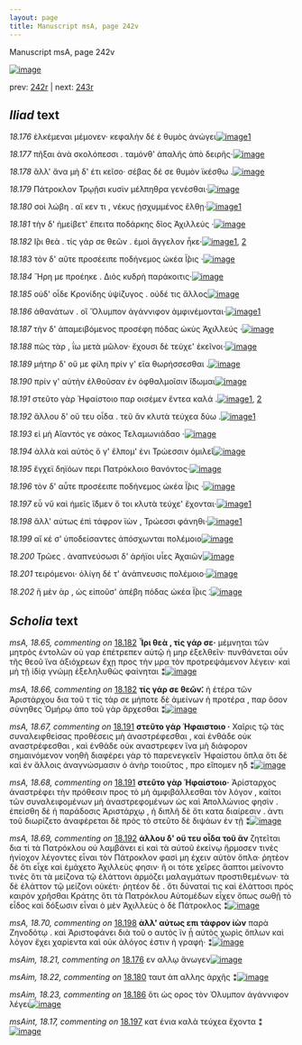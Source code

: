 ```yaml
---
layout: page
title: Manuscript msA, page 242v
---
```


Manuscript msA, page 242v

[![image](http://www.homermultitext.org/iipsrv?OBJ=IIP,1.0&FIF=/project/homer/pyramidal/deepzoom/hmt/vaimg/2017a/VA242VN_0744.tif&WID=100&CVT=JPEG)](http://www.homermultitext.org/ict2/?urn=urn:cite2:hmt:vaimg.2017a:VA242VN_0744)

prev:  [242r](../242r) | next:  [243r](../243r)

## *Iliad* text

*18.176* <a id="18.176"/> ἑλκέμεναι μέμονεν· κεφαλὴν δέ ἑ θυμὸς ἀνώγει[![image](http://www.homermultitext.org/iipsrv?OBJ=IIP,1.0&FIF=/project/homer/pyramidal/deepzoom/hmt/vaimg/2017a/VA242VN_0744.tif&RGN=0.464,0.1953,0.446,0.024&WID=1000&CVT=JPEG)](http://www.homermultitext.org/ict2/?urn=urn:cite2:hmt:vaimg.2017a:VA242VN_0744@0.464,0.1953,0.446,0.024)[1](#msAim_18.21)

*18.177* <a id="18.177"/> πῆξαι ἀνὰ σκολόπεσσι . ταμόνθ' ἁπαλῆς ἀπὸ δειρῆς·[![image](http://www.homermultitext.org/iipsrv?OBJ=IIP,1.0&FIF=/project/homer/pyramidal/deepzoom/hmt/vaimg/2017a/VA242VN_0744.tif&RGN=0.457,0.2134,0.462,0.0233&WID=1000&CVT=JPEG)](http://www.homermultitext.org/ict2/?urn=urn:cite2:hmt:vaimg.2017a:VA242VN_0744@0.457,0.2134,0.462,0.0233)

*18.178* <a id="18.178"/> ἂλλ' ἄνα μὴ δ' έτι κεῖσο· σέβας δέ σε θυμὸν ϊκέσθω .[![image](http://www.homermultitext.org/iipsrv?OBJ=IIP,1.0&FIF=/project/homer/pyramidal/deepzoom/hmt/vaimg/2017a/VA242VN_0744.tif&RGN=0.46,0.2314,0.443,0.024&WID=1000&CVT=JPEG)](http://www.homermultitext.org/ict2/?urn=urn:cite2:hmt:vaimg.2017a:VA242VN_0744@0.46,0.2314,0.443,0.024)

*18.179* <a id="18.179"/> Πάτροκλον Τρῳῇσι κυσὶν μέλπηθρα γενέσθαι·[![image](http://www.homermultitext.org/iipsrv?OBJ=IIP,1.0&FIF=/project/homer/pyramidal/deepzoom/hmt/vaimg/2017a/VA242VN_0744.tif&RGN=0.46,0.2524,0.438,0.0233&WID=1000&CVT=JPEG)](http://www.homermultitext.org/ict2/?urn=urn:cite2:hmt:vaimg.2017a:VA242VN_0744@0.46,0.2524,0.438,0.0233)

*18.180* <a id="18.180"/> σοὶ λώβη . αἴ κεν τι , νέκυς ᾐσχυμμένος ἔλθῃ·[![image](http://www.homermultitext.org/iipsrv?OBJ=IIP,1.0&FIF=/project/homer/pyramidal/deepzoom/hmt/vaimg/2017a/VA242VN_0744.tif&RGN=0.473,0.2712,0.423,0.024&WID=1000&CVT=JPEG)](http://www.homermultitext.org/ict2/?urn=urn:cite2:hmt:vaimg.2017a:VA242VN_0744@0.473,0.2712,0.423,0.024)[1](#msAim_18.22)

*18.181* <a id="18.181"/> τὴν δ' ἠμείβετ' ἔπειτα ποδάρκης δῖος Ἀχιλλεύς ·[![image](http://www.homermultitext.org/iipsrv?OBJ=IIP,1.0&FIF=/project/homer/pyramidal/deepzoom/hmt/vaimg/2017a/VA242VN_0744.tif&RGN=0.456,0.2893,0.444,0.024&WID=1000&CVT=JPEG)](http://www.homermultitext.org/ict2/?urn=urn:cite2:hmt:vaimg.2017a:VA242VN_0744@0.456,0.2893,0.444,0.024)

*18.182* <a id="18.182"/> Ι̂ρι θεὰ . τίς γάρ σε θεῶν . ἐμοὶ ἄγγελον ἧκε·[![image](http://www.homermultitext.org/iipsrv?OBJ=IIP,1.0&FIF=/project/homer/pyramidal/deepzoom/hmt/vaimg/2017a/VA242VN_0744.tif&RGN=0.462,0.3095,0.409,0.0225&WID=1000&CVT=JPEG)](http://www.homermultitext.org/ict2/?urn=urn:cite2:hmt:vaimg.2017a:VA242VN_0744@0.462,0.3095,0.409,0.0225)[1](#msA_18.65), [2](#msA_18.66)

*18.183* <a id="18.183"/> τὸν δ' αῦτε προσέειπε ποδήνεμος ὠκέα Ϊ̂ρις ·[![image](http://www.homermultitext.org/iipsrv?OBJ=IIP,1.0&FIF=/project/homer/pyramidal/deepzoom/hmt/vaimg/2017a/VA242VN_0744.tif&RGN=0.467,0.3268,0.429,0.0225&WID=1000&CVT=JPEG)](http://www.homermultitext.org/ict2/?urn=urn:cite2:hmt:vaimg.2017a:VA242VN_0744@0.467,0.3268,0.429,0.0225)

*18.184* <a id="18.184"/> Ἥρη με προέηκε . Διὸς κυδρὴ παράκοιτις·[![image](http://www.homermultitext.org/iipsrv?OBJ=IIP,1.0&FIF=/project/homer/pyramidal/deepzoom/hmt/vaimg/2017a/VA242VN_0744.tif&RGN=0.461,0.3464,0.415,0.0233&WID=1000&CVT=JPEG)](http://www.homermultitext.org/ict2/?urn=urn:cite2:hmt:vaimg.2017a:VA242VN_0744@0.461,0.3464,0.415,0.0233)

*18.185* <a id="18.185"/> οὐδ' οἶδε Κρονίδης ὑψίζυγος . οὐδέ τις ἄλλος[![image](http://www.homermultitext.org/iipsrv?OBJ=IIP,1.0&FIF=/project/homer/pyramidal/deepzoom/hmt/vaimg/2017a/VA242VN_0744.tif&RGN=0.47,0.3666,0.415,0.0203&WID=1000&CVT=JPEG)](http://www.homermultitext.org/ict2/?urn=urn:cite2:hmt:vaimg.2017a:VA242VN_0744@0.47,0.3666,0.415,0.0203)

*18.186* <a id="18.186"/> ἀθανάτων . οἳ Ὄλυμπον ἀγάννιφον ἀμφινέμονται·[![image](http://www.homermultitext.org/iipsrv?OBJ=IIP,1.0&FIF=/project/homer/pyramidal/deepzoom/hmt/vaimg/2017a/VA242VN_0744.tif&RGN=0.478,0.3854,0.441,0.0218&WID=1000&CVT=JPEG)](http://www.homermultitext.org/ict2/?urn=urn:cite2:hmt:vaimg.2017a:VA242VN_0744@0.478,0.3854,0.441,0.0218)[1](#msAim_18.23)

*18.187* <a id="18.187"/> τὴν δ' ἀπαμειβόμενος προσέφη πόδας ὠκὺς Ἀχιλλεύς ·[![image](http://www.homermultitext.org/iipsrv?OBJ=IIP,1.0&FIF=/project/homer/pyramidal/deepzoom/hmt/vaimg/2017a/VA242VN_0744.tif&RGN=0.478,0.4042,0.442,0.0248&WID=1000&CVT=JPEG)](http://www.homermultitext.org/ict2/?urn=urn:cite2:hmt:vaimg.2017a:VA242VN_0744@0.478,0.4042,0.442,0.0248)

*18.188* <a id="18.188"/> πῶς τὰρ , ΐω μετὰ μῶλον· ἔχουσι δὲ τεύχε' ἐκεῖνοι·[![image](http://www.homermultitext.org/iipsrv?OBJ=IIP,1.0&FIF=/project/homer/pyramidal/deepzoom/hmt/vaimg/2017a/VA242VN_0744.tif&RGN=0.457,0.4237,0.446,0.0218&WID=1000&CVT=JPEG)](http://www.homermultitext.org/ict2/?urn=urn:cite2:hmt:vaimg.2017a:VA242VN_0744@0.457,0.4237,0.446,0.0218)

*18.189* <a id="18.189"/> μήτηρ δ' οὔ με φίλη πρίν γ' εἴα θωρήσσεσθαι .[![image](http://www.homermultitext.org/iipsrv?OBJ=IIP,1.0&FIF=/project/homer/pyramidal/deepzoom/hmt/vaimg/2017a/VA242VN_0744.tif&RGN=0.463,0.4425,0.426,0.0248&WID=1000&CVT=JPEG)](http://www.homermultitext.org/ict2/?urn=urn:cite2:hmt:vaimg.2017a:VA242VN_0744@0.463,0.4425,0.426,0.0248)

*18.190* <a id="18.190"/> πρίν γ' αὐτὴν ἐλθοῦσαν ἐν ὀφθαλμοῖσιν ἴ̈δωμαι[![image](http://www.homermultitext.org/iipsrv?OBJ=IIP,1.0&FIF=/project/homer/pyramidal/deepzoom/hmt/vaimg/2017a/VA242VN_0744.tif&RGN=0.48,0.4621,0.429,0.0248&WID=1000&CVT=JPEG)](http://www.homermultitext.org/ict2/?urn=urn:cite2:hmt:vaimg.2017a:VA242VN_0744@0.48,0.4621,0.429,0.0248)

*18.191* <a id="18.191"/> στεῦτο γὰρ Ἡφαίστοιο παρ οισέμεν ἔντεα καλά .[![image](http://www.homermultitext.org/iipsrv?OBJ=IIP,1.0&FIF=/project/homer/pyramidal/deepzoom/hmt/vaimg/2017a/VA242VN_0744.tif&RGN=0.482,0.4831,0.426,0.0225&WID=1000&CVT=JPEG)](http://www.homermultitext.org/ict2/?urn=urn:cite2:hmt:vaimg.2017a:VA242VN_0744@0.482,0.4831,0.426,0.0225)[1](#msA_18.68), [2](#msA_18.67)

*18.192* <a id="18.192"/> ἄλλου δ' οὔ τευ οἶδα . τεῦ ἂν κλυτὰ τεύχεα δύω .[![image](http://www.homermultitext.org/iipsrv?OBJ=IIP,1.0&FIF=/project/homer/pyramidal/deepzoom/hmt/vaimg/2017a/VA242VN_0744.tif&RGN=0.476,0.5011,0.433,0.0218&WID=1000&CVT=JPEG)](http://www.homermultitext.org/ict2/?urn=urn:cite2:hmt:vaimg.2017a:VA242VN_0744@0.476,0.5011,0.433,0.0218)[1](#msA_18.69)

*18.193* <a id="18.193"/> εἰ μὴ Αἴαντός γε σάκος Τελαμωνιάδαο ·[![image](http://www.homermultitext.org/iipsrv?OBJ=IIP,1.0&FIF=/project/homer/pyramidal/deepzoom/hmt/vaimg/2017a/VA242VN_0744.tif&RGN=0.471,0.5207,0.403,0.0225&WID=1000&CVT=JPEG)](http://www.homermultitext.org/ict2/?urn=urn:cite2:hmt:vaimg.2017a:VA242VN_0744@0.471,0.5207,0.403,0.0225)

*18.194* <a id="18.194"/> ἀλλὰ καὶ αὐτὸς ὅ γ' ἔλπομ' ἐνι Τρώεσσιν ὁμιλεῖ[![image](http://www.homermultitext.org/iipsrv?OBJ=IIP,1.0&FIF=/project/homer/pyramidal/deepzoom/hmt/vaimg/2017a/VA242VN_0744.tif&RGN=0.48,0.5394,0.41,0.0225&WID=1000&CVT=JPEG)](http://www.homermultitext.org/ict2/?urn=urn:cite2:hmt:vaimg.2017a:VA242VN_0744@0.48,0.5394,0.41,0.0225)

*18.195* <a id="18.195"/> ἔγχεϊ δηϊόων περι Πατρόκλοιο θανόντος·[![image](http://www.homermultitext.org/iipsrv?OBJ=IIP,1.0&FIF=/project/homer/pyramidal/deepzoom/hmt/vaimg/2017a/VA242VN_0744.tif&RGN=0.475,0.5552,0.409,0.0255&WID=1000&CVT=JPEG)](http://www.homermultitext.org/ict2/?urn=urn:cite2:hmt:vaimg.2017a:VA242VN_0744@0.475,0.5552,0.409,0.0255)

*18.196* <a id="18.196"/> τὸν δ' αὖτε προσέειπε ποδήνεμος ὠκέα Ϊ̂ρις ·[![image](http://www.homermultitext.org/iipsrv?OBJ=IIP,1.0&FIF=/project/homer/pyramidal/deepzoom/hmt/vaimg/2017a/VA242VN_0744.tif&RGN=0.481,0.5755,0.437,0.0218&WID=1000&CVT=JPEG)](http://www.homermultitext.org/ict2/?urn=urn:cite2:hmt:vaimg.2017a:VA242VN_0744@0.481,0.5755,0.437,0.0218)

*18.197* <a id="18.197"/> εὖ νῠ καὶ ἡμεῖς ἴ̈δμεν ὅ τοι κλυτὰ τεύχε' ἔχονται·[![image](http://www.homermultitext.org/iipsrv?OBJ=IIP,1.0&FIF=/project/homer/pyramidal/deepzoom/hmt/vaimg/2017a/VA242VN_0744.tif&RGN=0.486,0.5928,0.429,0.0233&WID=1000&CVT=JPEG)](http://www.homermultitext.org/ict2/?urn=urn:cite2:hmt:vaimg.2017a:VA242VN_0744@0.486,0.5928,0.429,0.0233)[1](#msAint_18.17)

*18.198* <a id="18.198"/> ἂλλ' αύτως ἐπὶ τάφρον ϊὼν , Τρώεσσι φάνηθι·[![image](http://www.homermultitext.org/iipsrv?OBJ=IIP,1.0&FIF=/project/homer/pyramidal/deepzoom/hmt/vaimg/2017a/VA242VN_0744.tif&RGN=0.489,0.6093,0.411,0.0248&WID=1000&CVT=JPEG)](http://www.homermultitext.org/ict2/?urn=urn:cite2:hmt:vaimg.2017a:VA242VN_0744@0.489,0.6093,0.411,0.0248)[1](#msA_18.70)

*18.199* <a id="18.199"/> αἴ κέ σ' ὑποδείσαντες ἀπόσχωνται πολέμοιο[![image](http://www.homermultitext.org/iipsrv?OBJ=IIP,1.0&FIF=/project/homer/pyramidal/deepzoom/hmt/vaimg/2017a/VA242VN_0744.tif&RGN=0.483,0.6304,0.407,0.0233&WID=1000&CVT=JPEG)](http://www.homermultitext.org/ict2/?urn=urn:cite2:hmt:vaimg.2017a:VA242VN_0744@0.483,0.6304,0.407,0.0233)

*18.200* <a id="18.200"/> Τρῶες . ἀναπνεύσωσι δ' ἀρήϊοι υἷες Ἀχαιῶν[![image](http://www.homermultitext.org/iipsrv?OBJ=IIP,1.0&FIF=/project/homer/pyramidal/deepzoom/hmt/vaimg/2017a/VA242VN_0744.tif&RGN=0.474,0.6506,0.402,0.021&WID=1000&CVT=JPEG)](http://www.homermultitext.org/ict2/?urn=urn:cite2:hmt:vaimg.2017a:VA242VN_0744@0.474,0.6506,0.402,0.021)

*18.201* <a id="18.201"/> τειρόμενοι· ὀλίγη δέ τ' ἀνάπνευσις πολέμοιο·[![image](http://www.homermultitext.org/iipsrv?OBJ=IIP,1.0&FIF=/project/homer/pyramidal/deepzoom/hmt/vaimg/2017a/VA242VN_0744.tif&RGN=0.48,0.6672,0.411,0.024&WID=1000&CVT=JPEG)](http://www.homermultitext.org/ict2/?urn=urn:cite2:hmt:vaimg.2017a:VA242VN_0744@0.48,0.6672,0.411,0.024)

*18.202* <a id="18.202"/> ἥ μὲν ὰρ , ὡς εἰποῦσ' ἀπέβη πόδας ὠκέα Ϊ̂ρις ⁚[![image](http://www.homermultitext.org/iipsrv?OBJ=IIP,1.0&FIF=/project/homer/pyramidal/deepzoom/hmt/vaimg/2017a/VA242VN_0744.tif&RGN=0.481,0.6875,0.425,0.0255&WID=1000&CVT=JPEG)](http://www.homermultitext.org/ict2/?urn=urn:cite2:hmt:vaimg.2017a:VA242VN_0744@0.481,0.6875,0.425,0.0255)

## *Scholia* text

*msA, 18.65, commenting on* [18.182](#18.182)  <a id="msA_18.65"/> **Ἶρι θεὰ , τίς γάρ σε·** μέμνηται τῶν μητρὸς ἐντολῶν οὐ γαρ ἐπέτρεπεν αὐτῷ ἡ μηρ ἐξελθεῖν· πυνθάνεται οὖν τῆς θεοῦ ἵνα ἀξιόχρεων ἔχῃ προς τὴν μρα τὸν προτρεψάμενον λέγειν· καὶ μὴ τῇ ἰδίᾳ γνώμῃ ἐξεληλυθὼς φαίνηται ⁑[![image](http://www.homermultitext.org/iipsrv?OBJ=IIP,1.0&FIF=/project/homer/pyramidal/deepzoom/hmt/vaimg/2017a/VA242VN_0744.tif&RGN=0.232,0.0962,0.681,0.0443&WID=1000&CVT=JPEG)](http://www.homermultitext.org/ict2/?urn=urn:cite2:hmt:vaimg.2017a:VA242VN_0744@0.232,0.0962,0.681,0.0443)

*msA, 18.66, commenting on* [18.182](#18.182)  <a id="msA_18.66"/> **τίς γάρ σε θεῶν⁚** ἡ ἑτέρα τῶν Ἀριστάρχου δια τοῦ τ τίς τάρ σε μήποτε δὲ ἀμείνων ἡ προτέρα , παρ ὅσον σύνηθες Ὁμήρῳ ἀπο τοῦ γὰρ ἄρχεσθαι ⁑[![image](http://www.homermultitext.org/iipsrv?OBJ=IIP,1.0&FIF=/project/homer/pyramidal/deepzoom/hmt/vaimg/2017a/VA242VN_0744.tif&RGN=0.248,0.1292,0.665,0.0436&WID=1000&CVT=JPEG)](http://www.homermultitext.org/ict2/?urn=urn:cite2:hmt:vaimg.2017a:VA242VN_0744@0.248,0.1292,0.665,0.0436)

*msA, 18.67, commenting on* [18.191](#18.191)  <a id="msA_18.67"/> **στεῦτο γάρ Ἡφαιστοιο ·** Χαῖρις τῷ τὰς συναλειφθείσας προθέσεις μὴ ἀναστρέφεσθαι , καὶ ἐνθάδε οὐκ αναστρέφεσθαι , καὶ ἐνθάδε οὐκ αναστρεφεν ἵνα μὴ διάφορον σημαινόμενον νοηθῆ διαφέρει γὰρ τὸ παρενεγκεῖν Ἡφαίστου ὅπλα ὅτι δὲ καὶ ἐν ἄλλοις ἀναγνώσμασιν ὁ ἀνὴρ τοιοῦτος , προ εἴπομεν ηδ ⁑[![image](http://www.homermultitext.org/iipsrv?OBJ=IIP,1.0&FIF=/project/homer/pyramidal/deepzoom/hmt/vaimg/2017a/VA242VN_0744.tif&RGN=0.237,0.3952,0.235,0.1112&WID=1000&CVT=JPEG)](http://www.homermultitext.org/ict2/?urn=urn:cite2:hmt:vaimg.2017a:VA242VN_0744@0.237,0.3952,0.235,0.1112)

*msA, 18.68, commenting on* [18.191](#18.191)  <a id="msA_18.68"/> **στεῦτο γὰρ Ἡφαίστοιο·** Ἀρίσταρχος ἀναστρέφει τὴν πρόθεσιν προς τὸ μὴ ἀμφιβάλλεσθαι τὸν λόγον , καίτοι τῶν συναλειφομένων μὴ ἀναστρεφομένων ὡς καὶ Ἀπολλώνιος φησὶν . ἐπείσθη δὲ ἡ παράδοσις Ἀριστάρχῳ , ἡ διπλῆ δὲ ὅτι κατα διαίρεσιν . ἀντι τοῦ διωρίζετο ἀναφέρεται δὲ πρὸς τὸ στεῦτο δὲ διψάων ἐν τῇ ⁑[![image](http://www.homermultitext.org/iipsrv?OBJ=IIP,1.0&FIF=/project/homer/pyramidal/deepzoom/hmt/vaimg/2017a/VA242VN_0744.tif&RGN=0.242,0.4989,0.219,0.1157&WID=1000&CVT=JPEG)](http://www.homermultitext.org/ict2/?urn=urn:cite2:hmt:vaimg.2017a:VA242VN_0744@0.242,0.4989,0.219,0.1157)

*msA, 18.69, commenting on* [18.192](#18.192)  <a id="msA_18.69"/> **ἀλλου δ' οὔ τευ οἶδα τοῦ ἂν** ζητεῖται δια τί τὰ Πατρόκλου οὐ λαμβάνει εἰ καὶ τὰ αὐτοῦ ἑκείνῳ ἥρμοσεν τινὲς ἡνίοχον λέγοντες εἶναι τὸν Πάτροκλον φασὶ μη έχειν αὐτὸν ὅπλα· ῥητέον δὲ ὅτι εἶχε καὶ ἐμάχετο Ἀχιλλεὺς φησιν· ἥ οι τότε χεῖρες ἄαπτοι μείνοντο τινὲς ὅτι τὰ μείζονα τῷ ἐλάττονι ἁρμόζει μαλαγμάτων προστιθεμένων· τὰ δὲ ἐλάττον τῷ μείζονι οὐκέτι· ῥητέον δὲ . ὅτι δύναταί τις καὶ ἐλάττοσι πρὸς καιρὸν χρῆσθαι Κράτης ὅτι τὰ Πατρόκλου Αὐτομέδων εἶχεν ὅπως σωθῇ τὸ εἶδος καὶ δόξωσιν εἶναι ὁ μὲν Ἀχιλλεὺς ὁ δὲ Πάτροκλος ⁑[![image](http://www.homermultitext.org/iipsrv?OBJ=IIP,1.0&FIF=/project/homer/pyramidal/deepzoom/hmt/vaimg/2017a/VA242VN_0744.tif&RGN=0.236,0.6041,0.663,0.1473&WID=1000&CVT=JPEG)](http://www.homermultitext.org/ict2/?urn=urn:cite2:hmt:vaimg.2017a:VA242VN_0744@0.236,0.6041,0.663,0.1473)

*msA, 18.70, commenting on* [18.198](#18.198)  <a id="msA_18.70"/> **ἀλλ' αύτως επι τάφρον ἰὼν** παρὰ Ζηνοδότῳ . καὶ Ἀριστοφάνει διὰ τοῦ ο αυτὸς ἵν ᾖ αὐτὸς χωρὶς ὅπλων καὶ λόγον ἔχει χαρίεντα καὶ οὐκ ἀλόγος ἐστιν ἡ γραφή· ⁑[![image](http://www.homermultitext.org/iipsrv?OBJ=IIP,1.0&FIF=/project/homer/pyramidal/deepzoom/hmt/vaimg/2017a/VA242VN_0744.tif&RGN=0.238,0.7325,0.677,0.0353&WID=1000&CVT=JPEG)](http://www.homermultitext.org/ict2/?urn=urn:cite2:hmt:vaimg.2017a:VA242VN_0744@0.238,0.7325,0.677,0.0353)

*msAim, 18.21, commenting on* [18.176](#18.176)  <a id="msAim_18.21"/> εν αλλῳ ἄνωγεν[![image](http://www.homermultitext.org/iipsrv?OBJ=IIP,1.0&FIF=/project/homer/pyramidal/deepzoom/hmt/vaimg/2017a/VA242VN_0744.tif&RGN=0.408,0.2014,0.062,0.0188&WID=1000&CVT=JPEG)](http://www.homermultitext.org/ict2/?urn=urn:cite2:hmt:vaimg.2017a:VA242VN_0744@0.408,0.2014,0.062,0.0188)

*msAim, 18.22, commenting on* [18.180](#18.180)  <a id="msAim_18.22"/> ταυτ ἀπ αλλης ἀρχῆς ⁑[![image](http://www.homermultitext.org/iipsrv?OBJ=IIP,1.0&FIF=/project/homer/pyramidal/deepzoom/hmt/vaimg/2017a/VA242VN_0744.tif&RGN=0.408,0.2795,0.064,0.0481&WID=1000&CVT=JPEG)](http://www.homermultitext.org/ict2/?urn=urn:cite2:hmt:vaimg.2017a:VA242VN_0744@0.408,0.2795,0.064,0.0481)

*msAim, 18.23, commenting on* [18.186](#18.186)  <a id="msAim_18.23"/> ὅτι ὡς ορος τὸν Όλυμπον ἀγάννιφον λέγει[![image](http://www.homermultitext.org/iipsrv?OBJ=IIP,1.0&FIF=/project/homer/pyramidal/deepzoom/hmt/vaimg/2017a/VA242VN_0744.tif&RGN=0.389,0.3847,0.089,0.024&WID=1000&CVT=JPEG)](http://www.homermultitext.org/ict2/?urn=urn:cite2:hmt:vaimg.2017a:VA242VN_0744@0.389,0.3847,0.089,0.024)

*msAint, 18.17, commenting on* [18.197](#18.197)  <a id="msAint_18.17"/> κατ ένια καλὰ τεύχεα ἔχοντα ⁑[![image](http://www.homermultitext.org/iipsrv?OBJ=IIP,1.0&FIF=/project/homer/pyramidal/deepzoom/hmt/vaimg/2017a/VA242VN_0744.tif&RGN=0.901,0.589,0.039,0.0526&WID=1000&CVT=JPEG)](http://www.homermultitext.org/ict2/?urn=urn:cite2:hmt:vaimg.2017a:VA242VN_0744@0.901,0.589,0.039,0.0526)